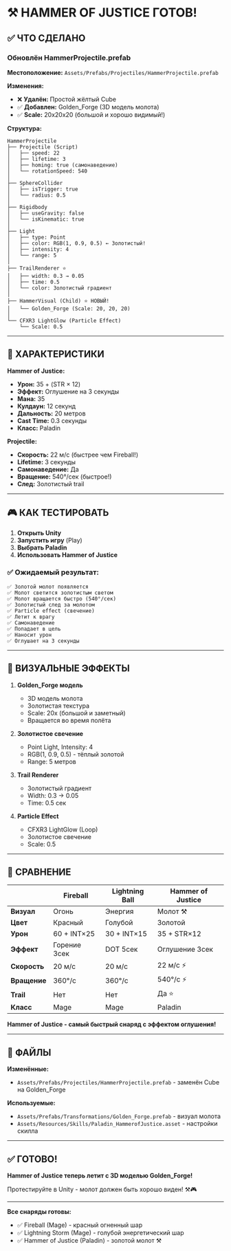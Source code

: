 # ⚒️ HAMMER OF JUSTICE ГОТОВ!

## ✅ ЧТО СДЕЛАНО

### Обновлён HammerProjectile.prefab

**Местоположение:** `Assets/Prefabs/Projectiles/HammerProjectile.prefab`

**Изменения:**
- ❌ **Удалён:** Простой жёлтый Cube
- ✅ **Добавлен:** Golden_Forge (3D модель молота)
- ✅ **Scale:** 20x20x20 (большой и хорошо видимый!)

**Структура:**
```
HammerProjectile
├── Projectile (Script)
│   ├── speed: 22
│   ├── lifetime: 3
│   ├── homing: true (самонаведение)
│   └── rotationSpeed: 540
│
├── SphereCollider
│   ├── isTrigger: true
│   └── radius: 0.5
│
├── Rigidbody
│   ├── useGravity: false
│   └── isKinematic: true
│
├── Light
│   ├── type: Point
│   ├── color: RGB(1, 0.9, 0.5) ← Золотистый!
│   ├── intensity: 4
│   └── range: 5
│
├── TrailRenderer ⭐
│   ├── width: 0.3 → 0.05
│   ├── time: 0.5
│   └── color: Золотистый градиент
│
├── HammerVisual (Child) ⭐ НОВЫЙ!
│   └── Golden_Forge (Scale: 20, 20, 20)
│
└── CFXR3 LightGlow (Particle Effect)
    └── Scale: 0.5
```

---

## 🎯 ХАРАКТЕРИСТИКИ

**Hammer of Justice:**
- **Урон:** 35 + (STR × 12)
- **Эффект:** Оглушение на 3 секунды
- **Мана:** 35
- **Кулдаун:** 12 секунд
- **Дальность:** 20 метров
- **Cast Time:** 0.3 секунды
- **Класс:** Paladin

**Projectile:**
- **Скорость:** 22 м/с (быстрее чем Fireball!)
- **Lifetime:** 3 секунды
- **Самонаведение:** Да
- **Вращение:** 540°/сек (быстрое!)
- **След:** Золотистый trail

---

## 🎮 КАК ТЕСТИРОВАТЬ

1. **Открыть Unity**
2. **Запустить игру** (Play)
3. **Выбрать Paladin**
4. **Использовать Hammer of Justice**

### ✅ Ожидаемый результат:

```
✅ Золотой молот появляется
✅ Молот светится золотистым светом
✅ Молот вращается быстро (540°/сек)
✅ Золотистый след за молотом
✅ Particle effect (свечение)
✅ Летит к врагу
✅ Самонаведение
✅ Попадает в цель
✅ Наносит урон
✅ Оглушает на 3 секунды
```

---

## 🔨 ВИЗУАЛЬНЫЕ ЭФФЕКТЫ

1. **Golden_Forge модель**
   - 3D модель молота
   - Золотистая текстура
   - Scale: 20x (большой и заметный)
   - Вращается во время полёта

2. **Золотистое свечение**
   - Point Light, Intensity: 4
   - RGB(1, 0.9, 0.5) - тёплый золотой
   - Range: 5 метров

3. **Trail Renderer**
   - Золотистый градиент
   - Width: 0.3 → 0.05
   - Time: 0.5 сек

4. **Particle Effect**
   - CFXR3 LightGlow (Loop)
   - Золотистое свечение
   - Scale: 0.5

---

## 🎨 СРАВНЕНИЕ

| | **Fireball** | **Lightning Ball** | **Hammer of Justice** |
|---|---|---|---|
| **Визуал** | Огонь | Энергия | Молот ⚒️ |
| **Цвет** | Красный | Голубой | Золотой |
| **Урон** | 60 + INT×25 | 30 + INT×15 | 35 + STR×12 |
| **Эффект** | Горение 3сек | DOT 5сек | Оглушение 3сек |
| **Скорость** | 20 м/с | 20 м/с | 22 м/с ⚡ |
| **Вращение** | 360°/с | 360°/с | 540°/с ⚡ |
| **Trail** | Нет | Нет | Да ⭐ |
| **Класс** | Mage | Mage | Paladin |

**Hammer of Justice - самый быстрый снаряд с эффектом оглушения!**

---

## 📝 ФАЙЛЫ

**Изменённые:**
- `Assets/Prefabs/Projectiles/HammerProjectile.prefab` - заменён Cube на Golden_Forge

**Используемые:**
- `Assets/Prefabs/Transformations/Golden_Forge.prefab` - визуал молота
- `Assets/Resources/Skills/Paladin_HammerofJustice.asset` - настройки скилла

---

## ✅ ГОТОВО!

**Hammer of Justice теперь летит с 3D моделью Golden_Forge!**

Протестируйте в Unity - молот должен быть хорошо виден! ⚒️🎮

---

**Все снаряды готовы:**
- ✅ Fireball (Mage) - красный огненный шар
- ✅ Lightning Storm (Mage) - голубой энергетический шар
- ✅ Hammer of Justice (Paladin) - золотой молот ⚒️
